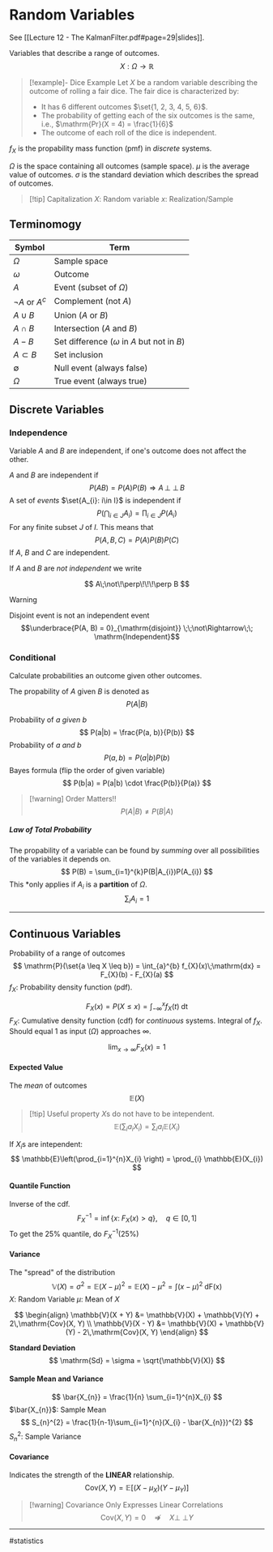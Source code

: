 # Random Variables
See [[Lecture 12 - The KalmanFilter.pdf#page=29|slides]].

Variables that describe a range of outcomes.
$$
X: \Omega \rightarrow \mathbb{R}
$$

>[!example]- Dice Example
>Let $X$ be a random variable describing the outcome of rolling a fair dice. The fair dice is characterized by:
>- It has $6$ different outcomes $\set{1, 2, 3, 4, 5, 6}$.
>- The probability of getting each of the six outcomes is the same, i.e., $\mathrm{Pr}(X = 4) = \frac{1}{6}$
>- The outcome of each roll of the dice is independent.

$f_{X}$ is the propability mass function (pmf) in *discrete* systems.

$\Omega$ is the space containing all outcomes (sample space).
$\mu$ is the average value of outcomes.
$\sigma$ is the standard deviation which describes the spread of outcomes.

>[!tip] Capitalization
>$X$: Random variable
>$x$: Realization/Sample

## Terminomogy
| Symbol            | Term                                            |
| ----------------- | ----------------------------------------------- |
| $\Omega$          | Sample space                                    |
| $\omega$          | Outcome                                         |
| $A$               | Event (subset of $\Omega$)                      |
| $\neg A$ or $A^c$ | Complement (not $A$)                            |
| $A \cup B$        | Union ($A$ or $B$)                              |
| $A\cap B$         | Intersection ($A$ and $B$)                      |
| $A-B$             | Set difference ($\omega$ in $A$ but not in $B$) |
| $A\subset B$      | Set inclusion                                   |
| $\emptyset$       | Null event (always false)                       |
| $\Omega$          | True event (always true)                        |
 
## Discrete Variables

### Independence

Variable $A$ and $B$ are independent, if one's outcome does not affect the other.

$A$ and $B$ are independent if
$$
P(AB) = P(A)P(B)
\Rightarrow A \, {\perp\!\!\!\perp} \, B
$$
A set of *events* $\set{A_{i}: i\in I}$ is independent if
$$
P\left( \bigcap_{i \in J} A_{i} \right) = \prod_{i \in J} P(A_i)
$$
For any finite subset $J$ of $I$. This means that
$$
P(A, B, C) = P(A)P(B)P(C)
$$
If $A$, $B$ and $C$ are independent.

If $A$ and $B$ are *not independent*  we write

$$
A\;\not\!\perp\!\!\!\perp B
$$

>[!warning]
> Disjoint event is not an independent event
>$$\underbrace{P(A, B) = 0}_{\mathrm{disjoint}} \;\;\not\Rightarrow\;\; \mathrm{Independent}$$

### Conditional
Calculate probabilities an outcome given other outcomes.

The propability of $A$ given $B$ is denoted as
$$
P(A|B)
$$

Probability of $a$ *given* $b$
$$
P(a|b) = \frac{P(a, b)}{P(b)}
$$
Probability of $a$ *and* $b$
$$
P(a, b) = P(a|b)P(b)
$$
Bayes formula (flip the order of given variable)
$$
P(b|a) = P(a|b) \cdot \frac{P(b)}{P(a)}
$$

>[!warning] Order Matters!!
>$$P(A|B) \not= P(B|A)$$

##### Law of Total Probability
The propability of a variable can be found by *summing* over all possibilities of the variables it depends on.
$$
P(B) = \sum_{i=1}^{k}P(B|A_{i})P(A_{i})
$$
This *only applies if $A_{i}$ is a **partition** of $\Omega$.
$$
\sum_{i} A_{i} = 1
$$

---
## Continuous Variables
Probability of a range of outcomes
$$
\mathrm{P}(\set{a \leq X \leq b}) = \int_{a}^{b} f_{X}(x)\;\mathrm{dx} = F_{X}(b) - F_{X}(a)
$$
$f_{X}$: Probability density function (pdf).

$$
F_{X}(x) = P(X \leq x) = \int_{-\infty}^{x}f_X(t)\; \mathrm{dt}
$$
$F_{X}$: Cumulative density function (cdf) for *continuous* systems. Integral of $f_X$. Should equal $1$ as input ($\Omega$) approaches $\infty$.

$$
\lim_{x\to\infty} F_{X}(x)  = 1
$$

#### Expected Value
The *mean* of outcomes
$$
\mathbb{E}(X) 
$$

>[!tip] Useful property
>$X$s do not have to be intependent.
>$$
>\mathbb{E}\left(\sum_{i}a_{i}X_{i} \right) = \sum_{i} a_{i} \mathbb{E}(X_{i})
>$$

If $X_{i}$s are intependent:
$$
\mathbb{E}\left(\prod_{i=1}^{n}X_{i} \right) = \prod_{i} \mathbb{E}(X_{i})
$$

#### Quantile Function
Inverse of the cdf.
$$
F_{X}^{-1} = \inf\left\{ x:\; F_X(x) > q \right\}, \quad q \in [0, 1]
$$
To get the $25\%$ quantile, do $F_{X}^{-1}(25\%)$

#### Variance
The "spread" of the distribution
$$
\mathbb{V}(X) = \sigma^{2} = \mathbb{E}(X - \mu)^{2} = \mathbb{E}(X) - \mu^{2} = \int (x-\mu)^{2}\; \mathrm{dF(x)}
$$
$X$: Random Variable
$\mu$: Mean of $X$

$$
\begin{align}
\mathbb{V}(X + Y) &= \mathbb{V}(X) + \mathbb{V}(Y) + 2\,\mathrm{Cov}(X, Y) \\
\mathbb{V}(X - Y) &= \mathbb{V}(X) + \mathbb{V}(Y) - 2\,\mathrm{Cov}(X, Y)
\end{align}
$$

**Standard Deviation**
$$
\mathrm{Sd} = \sigma = \sqrt{\mathbb{V}(X)}
$$

#### Sample Mean and Variance
$$
\bar{X_{n}} = \frac{1}{n} \sum_{i=1}^{n}X_{i}
$$
$\bar{X_{n}}$: Sample Mean
$$
S_{n}^{2} = \frac{1}{n-1}\sum_{i=1}^{n}(X_{i} - \bar{X_{n}})^{2}
$$
$S_{n}^{2}$: Sample Variance

#### Covariance
Indicates the strength of the **LINEAR** relationship.
$$
\mathrm{Cov}(X, Y) = \mathbb{E}\Big[ (X - \mu_{X})(Y-\mu_{Y}) \Big]
$$

>[!warning] Covariance Only Expresses Linear Correlations
$$\mathrm{Cov}(X, Y)=0 \quad\not\Rightarrow \quad X {\perp\!\!\!\perp} Y$$

---
#statistics
